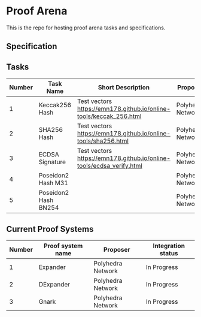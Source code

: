 # Proof Arena

This is the repo for hosting proof arena tasks and specifications.

## Specification


## Tasks
| Number | Task Name | Short Description| Proposer | Status | Link |
|--------|-----------|------------------|----------|--------|------|
|1| Keccak256 Hash | Test vectors https://emn178.github.io/online-tools/keccak_256.html | Polyhedra Network | Draft||
|2| SHA256 Hash | Test vectors https://emn178.github.io/online-tools/sha256.html | Polyhedra Network | Draft||
|3| ECDSA Signature | Test vectors https://emn178.github.io/online-tools/ecdsa_verify.html | Polyhedra Network | Draft||
|4| Poseidon2 Hash M31 | | Polyhedra Network | Draft||
|5| Poseidon2 Hash BN254 | | Polyhedra Network | Draft||


## Current Proof Systems

| Number | Proof system name | Proposer | Integration status |
|--------|-----------|------------------|--------------------|
|1| Expander |Polyhedra Network| In Progress |
|2| DExpander |Polyhedra Network| In Progress|
|3| Gnark |Polyhedra Network| In Progress|
